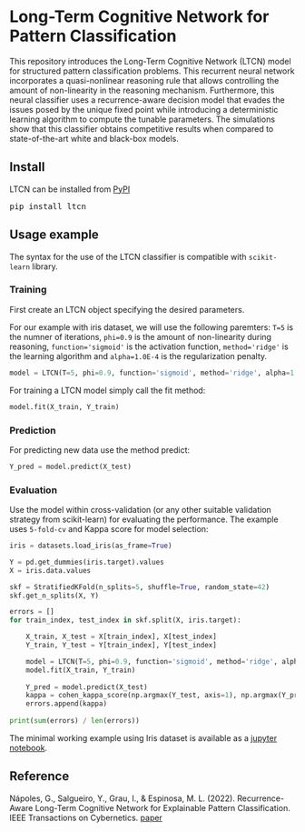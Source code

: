 # Long-Term Cognitive Network for Pattern Classification

This repository introduces the Long-Term Cognitive Network (LTCN) model for structured pattern classification problems. This recurrent neural network incorporates a quasi-nonlinear reasoning rule that allows controlling the amount of non-linearity in the reasoning mechanism. Furthermore, this neural classifier uses a recurrence-aware decision model that evades the issues posed by the unique fixed point while introducing a deterministic learning algorithm to compute the tunable parameters. The simulations show that this classifier obtains competitive results when compared to state-of-the-art white and black-box models.

## Install

LTCN can be installed from [PyPI](https://pypi.org/project/ltcn/)

<pre>
pip install ltcn
</pre>

## Usage example

The syntax for the use of the LTCN classifier is compatible with `scikit-learn` library.

### Training

First create an LTCN object specifying the desired parameters. 

For our example with iris dataset, we will use the following paremters: `T=5` is the numner of iterations, `phi=0.9` is the amount of non-linearity during reasoning, `function='sigmoid'` is the activation function, `method='ridge'` is the learning algorithm and `alpha=1.0E-4` is the regularization penalty.

```python
model = LTCN(T=5, phi=0.9, function='sigmoid', method='ridge', alpha=1.0E-4)
```

For training a LTCN model simply call the fit method:

```python
model.fit(X_train, Y_train)
```

### Prediction

For predicting new data use the method predict:

```python
Y_pred = model.predict(X_test)
```

### Evaluation

Use the model within cross-validation (or any other suitable validation strategy from scikit-learn) for evaluating the performance. The example uses `5-fold-cv` and Kappa score for model selection:

```python
iris = datasets.load_iris(as_frame=True)

Y = pd.get_dummies(iris.target).values
X = iris.data.values

skf = StratifiedKFold(n_splits=5, shuffle=True, random_state=42)
skf.get_n_splits(X, Y)

errors = []
for train_index, test_index in skf.split(X, iris.target):

    X_train, X_test = X[train_index], X[test_index]
    Y_train, Y_test = Y[train_index], Y[test_index]

    model = LTCN(T=5, phi=0.9, function='sigmoid', method='ridge', alpha=1.0E-4)
    model.fit(X_train, Y_train)
    
    Y_pred = model.predict(X_test)
    kappa = cohen_kappa_score(np.argmax(Y_test, axis=1), np.argmax(Y_pred, axis=1))
    errors.append(kappa)
    
print(sum(errors) / len(errors))
```

The minimal working example using Iris dataset is available as a [jupyter notebook](https://github.com/gnapoles/ltcn-classifier/blob/main/examples/example_iris.ipynb).

## Reference

Nápoles, G., Salgueiro, Y., Grau, I., & Espinosa, M. L. (2022). Recurrence-Aware Long-Term Cognitive Network for Explainable Pattern Classification. IEEE Transactions on Cybernetics. [paper](https://arxiv.org/pdf/2107.03423.pdf)
